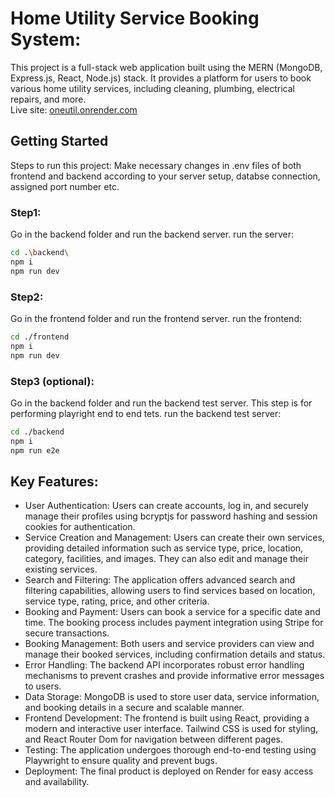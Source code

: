 # Home Utility Service Booking System:
This project is a full-stack web application built using the MERN (MongoDB, Express.js, React, Node.js) stack. It provides a platform for users to book various home utility services, including cleaning, plumbing, electrical repairs, and more.  
Live site: [oneutil.onrender.com](https://oneutil.onrender.com/)

## Getting Started
Steps to run this project:
Make necessary changes in .env files of both frontend and backend according to your server setup, databse connection, assigned port number etc.

### Step1:
Go in the backend folder and run the backend server.
run the server:
```bash
cd .\backend\
npm i
npm run dev
```

### Step2:
Go in the frontend folder and run the frontend server.
run the frontend:
```bash
cd ./frontend
npm i
npm run dev
```

### Step3 (optional):
Go in the backend folder and run the backend test server. This step is for performing playright end to end tets.
run the backend test server:
```bash
cd ./backend
npm i
npm run e2e
```

## Key Features:
* User Authentication: Users can create accounts, log in, and securely manage their profiles using bcryptjs for password hashing and session cookies for authentication.
* Service Creation and Management: Users can create their own services, providing detailed information such as service type, price, location, category, facilities, and images. They can also edit and manage their existing services.
* Search and Filtering: The application offers advanced search and filtering capabilities, allowing users to find services based on location, service type, rating, price, and other criteria.
* Booking and Payment: Users can book a service for a specific date and time. The booking process includes payment integration using Stripe for secure transactions.
* Booking Management: Both users and service providers can view and manage their booked services, including confirmation details and status.
* Error Handling: The backend API incorporates robust error handling mechanisms to prevent crashes and provide informative error messages to users.
* Data Storage: MongoDB is used to store user data, service information, and booking details in a secure and scalable manner.
* Frontend Development: The frontend is built using React, providing a modern and interactive user interface. Tailwind CSS is used for styling, and React Router Dom for navigation between different pages.
* Testing: The application undergoes thorough end-to-end testing using Playwright to ensure quality and prevent bugs.
* Deployment: The final product is deployed on Render for easy access and availability.
